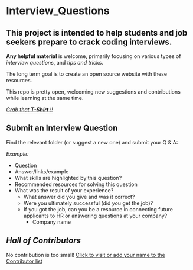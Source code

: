 # Interview_Questions

## This project is intended to help students and job seekers prepare to crack coding interviews.

**Any helpful material** is welcome, primarily focusing on various types of _interview questions_, and _tips and tricks_. 

The long term goal is to create an open source website with these resources. 

This repo is pretty open, welcoming new suggestions and contributions while learning at the same time. 

[_Grab that **T-Shirt** !!_](https://hacktoberfest.digitalocean.com/)


## Submit an Interview Question 
Find the relevant folder (or suggest a new one) and submit your Q & A:

_Example:_ 
- Question
- Answer/links/example
- What skills are highlighted by this question?
- Recommended resources for solving this question
- What was the result of your experience? 
    - What answer did you give and was it correct?
    - Were you ultimately successful (did you get the job)? 
    - If you got the job, can you be a resource in connecting future applicants to HR or answering questions at your company? 
        - Company name 


## _Hall of Contributors_
No contribution is too small! 
[Click to visit or add your name to the Contributor list](https://github.com/achoudh5/Interview_Questions/blob/master/Contributor.md)

